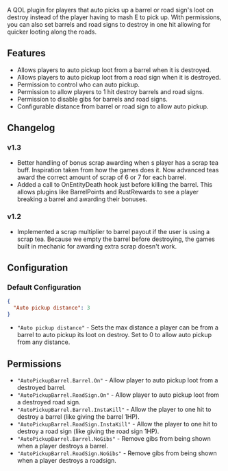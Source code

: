 A QOL plugin for players that auto picks up a barrel or road sign's loot on destroy instead of the player having to mash E to pick up. With permissions, you can also set barrels and road signs to destroy in one hit allowing for quicker looting along the roads.


## Features
* Allows players to auto pickup loot from a barrel when it is destroyed.
* Allows players to auto pickup loot from a road sign when it is destroyed.
* Permission to control who can auto pickup.
* Permission to allow players to 1 hit destroy barrels and road signs.
* Permission to disable gibs for barrels and road signs.
* Configurable distance from barrel or road sign to allow auto pickup.


## Changelog
### v1.3
* Better handling of bonus scrap awarding when s player has a scrap tea buff. Inspiration taken from how the games does it. Now advanced teas award the correct amount of scrap of 6 or 7 for each barrel.
* Added a call to OnEntityDeath hook just before killing the barrel. This allows plugins like BarrelPoints and RustRewards to see a player breaking a barrel and awarding their bonuses.
### v1.2
* Implemented a scrap multiplier to barrel payout if the user is using a scrap tea. Because we empty the barrel before destroying, the games built in mechanic for awarding extra scrap doesn't work.


## Configuration
### Default Configuration
```json
{
  "Auto pickup distance": 3
}
```

* `"Auto pickup distance"` - Sets the max distance a player can be from a barrel to auto pickup its loot on destroy. Set to 0 to allow auto pickup from any distance.


## Permissions
* `"AutoPickupBarrel.Barrel.On"` - Allow player to auto pickup loot from a destroyed barrel.
* `"AutoPickupBarrel.RoadSign.On"` - Allow player to auto pickup loot from a destroyed road sign.
* `"AutoPickupBarrel.Barrel.InstaKill"` - Allow the player to one hit to destroy a barrel (like giving the barrel 1HP).
* `"AutoPickupBarrel.RoadSign.InstaKill"` - Allow the player to one hit to destroy a road sign (like giving the road sign 1HP).
* `"AutoPickupBarrel.Barrel.NoGibs"` - Remove gibs from being shown when a player destroys a barrel.
* `"AutoPickupBarrel.RoadSign.NoGibs"` - Remove gibs from being shown when a player destroys a roadsign.